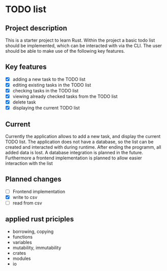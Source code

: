# TODO list

## Project description
This is a starter project to learn Rust. Within the project a basic todo list should be implemented, which can be interacted with via the CLI. The user should be able to make use of the following key features.

## Key features
- [x] adding a new task to the TODO list
- [x] editing existing tasks in the TODO list
- [x] checking tasks in the TODO list
- [x] viewing already checked tasks from the TODO list
- [x] delete task
- [x] displaying the current TODO list

## Current 
Currently the application allows to add a new task, and display the current TODO list. The application does not have a database, so the list can be created and interacted with during runtime. After ending the programm, all added data is lost. A database integration is planned in the future. Furthermore a frontend implementation is planned to allow easier interaction with the list

## Planned changes
- [ ] Frontend implementation
- [x] write to csv
- [ ] read from csv

## applied rust priciples
- borrowing, copying
- functions
- variables
- mutability, immutability
- crates
- modules
- io